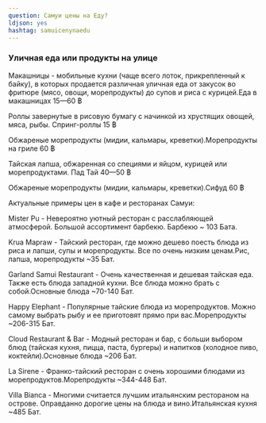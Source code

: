 ```yaml
---
question: Cамуи цены на Еду?
ldjson: yes
hashtag: samuicenynaedu
---
```


### Уличная еда или продукты на улице

Макашницы - мобильные кухни (чаще всего лоток, прикрепленный к байку), в которых продается различная уличная еда от закусок во фритюре (мясо, овощи, морепродукты) до супов и риса с курицей.Еда в макашницах 15—60 ฿

Роллы завернутые в рисовую бумагу с начинкой из хрустящих овощей, мяса, рыбы. Спринг-роллы 15 ฿

Обжареные морепродукты (мидии, кальмары, креветки).Морепродукты на гриле 60 ฿

Тайская лапша, обжаренная со специями и яйцом, курицей или морепродуктами. Пад Тай 40—50 ฿

Обжареные морепродукты (мидии, кальмары, креветки).Сифуд 60 ฿

Актуальные примеры цен в кафе и ресторанах Самуи:

Mister Pu - Невероятно уютный ресторан с расслабляющей атмосферой. Большой ассортимент барбекю. Барбекю  ~ 103 Бата.

Krua Mapraw - Тайский ресторан, где можно дешево поесть блюда из риса и лапши, супы и морепродукты. Все по очень низким ценам.Рис, лапша, морепродукты  ~35 Бат.

Garland Samui Restaurant - Очень качественная и дешевая тайская еда. Также есть блюда западной кухни. Все блюда можно брать с собой.Основные блюда  ~70-140 Бат.

Happy Elephant - Популярные тайские блюда из морепродуктов. Можно самому выбрать рыбу и ее приготовят прямо при вас.Морепродукты  ~206-315 Бат.

Cloud Restaurant & Bar - Модный ресторан и бар, с больши выбором блюд (тайская кухня, пицца, паста, бургеры) и напитков (холодное пиво, коктейли).Основные блюда  ~206 Бат.

La Sirene - Франко-тайский ресторан с очень хорошими блюдами из морепродуктов.Морепродукты  ~344-448 Бат.

Villa Bianca - Многими считается лучшим итальянским рестораном на острове. Оправданно дорогие цены на блюда и вино.Итальянская кухня  ~485 Бат.




